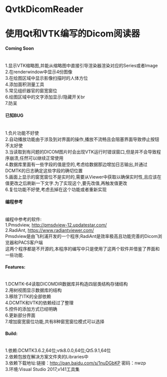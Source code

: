 # QvtkDicomReader

使用Qt和VTK编写的Dicom阅读器
===========================

#### Coming Soon
<br>1.显示VTK缩略图,并能从缩略图中直接引导渲染器渲染对应的Series或者Image
<br>2.在renderwindow中显示4份图像
<br>3.在绘图区域中显示影像扫描时的人体方位
<br>4.添加面积测量工具
<br>5.常见组织器官的窗宽窗位
<br>6.绘图区域中的文字添加显示/隐藏开关br
<br>7.防呆

#### 已知BUG
<br>1.负片功能不好使
<br>2.自动播放功能由于涉及到对界面的操作,播放不流畅且会阻塞界面导致停止按钮不太好使
<br>3.当读取到有问题的DICOM图片时会出现VTK运行时错误窗口,但是并不会导致程序崩溃,任然可以继续正常使用
<br>4.数据库里面有一些字段的值是空的,考虑给数据那边增加日志输出,并通过DCMTK的日志确定这些字段的确切位置
<br>5.画面上显示的窗宽窗位不是实时的,需要从Viewer中获取以确保实时性,且应该在值更改之后刷新一下文字.为了实现这个,要先改值,再触发值更改
<br>6.复位功能不好使,考虑去掉在这个功能或者重新实现

#### 编程参考
<br>编程中参考的软件:
<br>1.Pmsdview, http://pmsdview-12.updatestar.com/
<br>2.RadiAnt, https://www.radiantviewer.com/
<br>Pmsdview是由飞利浦开发的一个程序;RadiAnt是效率极高且功能完善的Dicom浏览器和PACS客户端
<br>这两个程序都是不开源的,本程序的编写中只是使用了这两个软件并借鉴了界面和一些功能.

#### Features:
<br>1.DCMTK-64读取DICOMDIR数据库并构造四层类结构存储结构
<br>2.用树视图显示数据库的结构
<br>3.移除了ITK的全部依赖
<br>4.DCMTK和VTK的依赖经过了整理
<br>5.控件的添加方式已经明确
<br>6.更新部分界面
<br>7.增加窗宽窗位功能,共有8种窗宽窗位模式可以选择

#### Build:
<br>1.依赖:DCMTK3.6.2,64位;vtk8.0.0,64位;Qt5.9.1,64位
<br>2.依赖包放在解决方案文件夹的Libraries中
<br>3.依赖下载地址:链接：http://pan.baidu.com/s/1nuDGbKP 密码：nwzp
<br>3.环境:Visual Studio 2017,v141工具集

